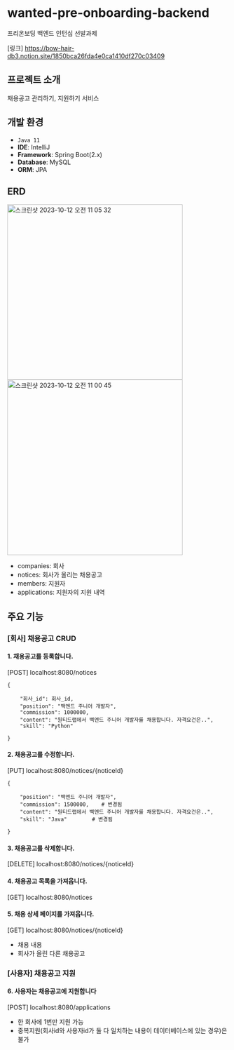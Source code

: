 # wanted-pre-onboarding-backend
프리온보딩 백엔드 인턴십 선발과제


[링크] https://bow-hair-db3.notion.site/1850bca26fda4e0ca1410df270c03409

## 프로젝트 소개
채용공고 관리하기, 지원하기 서비스

## 개발 환경
- `Java 11`
- **IDE**: IntelliJ
- **Framework**: Spring Boot(2.x)
- **Database**: MySQL
- **ORM**: JPA

## ERD
<img width="400" alt="스크린샷 2023-10-12 오전 11 05 32" src="https://github.com/oh5chaeyoung/wanted-pre-onboarding-backend/assets/110815151/05976bef-49e5-49f0-bf45-9a22841056d3">
<img width="400" alt="스크린샷 2023-10-12 오전 11 00 45" src="https://github.com/oh5chaeyoung/wanted-pre-onboarding-backend/assets/110815151/616f381b-9a08-42e0-99d0-47c669d295f2">

- companies: 회사
- notices: 회사가 올리는 채용공고
- members: 지원자
- applications: 지원자의 지원 내역

## 주요 기능
### [회사] 채용공고 CRUD
#### 1. 채용공고를 등록합니다.


[POST] localhost:8080/notices

    {
    
        "회사_id": 회사_id,
        "position": "백엔드 주니어 개발자",
        "commission": 1000000,
        "content": "원티드랩에서 백엔드 주니어 개발자를 채용합니다. 자격요건은..",
        "skill": "Python"

    }
#### 2. 채용공고를 수정합니다.


[PUT] localhost:8080/notices/{noticeId}

    {
    
        "position": "백엔드 주니어 개발자",
        "commission": 1500000,    # 변경됨
        "content": "원티드랩에서 백엔드 주니어 개발자를 채용합니다. 자격요건은..",
        "skill": "Java"        # 변경됨

    }
#### 3. 채용공고를 삭제합니다.


[DELETE] localhost:8080/notices/{noticeId}


#### 4. 채용공고 목록을 가져옵니다.


[GET] localhost:8080/notices


#### 5. 채용 상세 페이지를 가져옵니다.

[GET] localhost:8080/notices/{noticeId}
- 채용 내용
- 회사가 올린 다른 채용공고


### [사용자] 채용공고 지원
#### 6. 사용자는 채용공고에 지원합니다

[POST] localhost:8080/applications
- 한 회사에 1번만 지원 가능
- 중복지원(회사id와 사용자id가 둘 다 일치하는 내용이 데이터베이스에 있는 경우)은 불가
